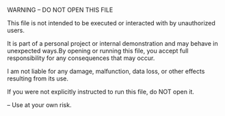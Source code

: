 WARNING – DO NOT OPEN THIS FILE

This file is not intended to be executed or interacted with by unauthorized users.

It is part of a personal project or internal demonstration and may behave in unexpected ways.By opening or running this file, you accept full responsibility for any consequences that may occur.

I am not liable for any damage, malfunction, data loss, or other effects resulting from its use.

If you were not explicitly instructed to run this file, do NOT open it.

– Use at your own risk.
